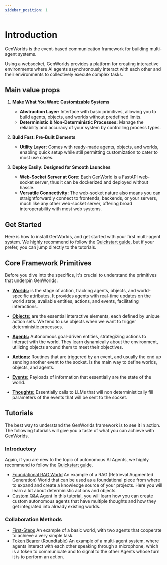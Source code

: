```yaml
---
sidebar_position: 1
---
```


# Introduction

GenWorlds is the event-based communication framework for building multi-agent systems.

Using a websocket, GenWorlds provides a platform for creating interactive environments where AI agents asynchronously interact with each other and their environments to collectively execute complex tasks.

## Main value props

1. **Make What You Want: Customizable Systems**
    - **Abstraction Layer:** Interface with basic primitives, allowing you to build agents, objects, and worlds without predefined limits.
    - **Deterministic & Non-Deterministic Processes:** Manage the reliability and accuracy of your system by controlling process types.

2. **Build Fast: Pre-Built Elements**
    - **Utility Layer:** Comes with ready-made agents, objects, and worlds, enabling quick setup while still permitting customization to cater to most use cases.

3. **Deploy Easily: Designed for Smooth Launches**
    - **Web-Socket Server at Core:** Each GenWorld is a FastAPI web-socket server, thus it can be dockerized and deployed without hassle.
    - **Versatile Connectivity:** The web-socket nature also means you can straightforwardly connect to frontends, backends, or your servers, much like any other web-socket server, offering broad interoperability with most web systems.

## Get Started

Here is how to install GenWorlds, and get started with your first multi-agent system. We highly recommend to follow the [Quickstart guide](/docs/get-started/quickstart.md), but if your prefer, you can jump directly to the tutorials.

## Core Framework Primitives

Before you dive into the specifics, it's crucial to understand the primitives that underpin GenWorlds:

- [**Worlds:**](/docs/genworlds-framework/worlds.md) is the stage of action, tracking agents, objects, and world-specific attributes. It provides agents with real-time updates on the world state, available entities, actions, and events, facilitating interactions.

- [**Objects:**](/docs/genworlds-framework/objects.md) are the essential interactive elements, each defined by unique action sets. We tend to use objects when we want to trigger deterministic processes.

- [**Agents:**](/docs/genworlds-framework/agents/agents.md) Autonomous goal-driven entities, strategizing actions to interact with the world. They learn dynamically about the environment, utilizing objects around them to meet their objectives.

- [**Actions:**](/docs/genworlds-framework/actions.md) Routines that are triggered by an event, and usually the end up sending another event to the socket. Is the main way to define worlds, objects, and agents.

- [**Events:**](/docs/genworlds-framework/actions.md) Payloads of information that essentially are the state of the world.

- [**Thoughts:**](/docs/genworlds-framework/agents/thought_actions.md) Essentially calls to LLMs that will non deterministically fill parameters of the events that will be sent to the socket.

## Tutorials

The best way to understand the GenWorlds framework is to see it in action. The following tutorials will give you a taste of what you can achieve with GenWorlds.

### Introductory

Again, if you are new to the topic of autonomous AI Agents, we highly recommend to follow the [Quickstart guide](/docs/get-started/quickstart.md).

- [Foundational RAG World](https://genworlds.com/) An example of a RAG (Retrieval Augmented Generation) World that can be used as a foundational piece from where to expand and create a knowledge source of your projects. Here you will learn a lot about deterministic actions and objects.
- [Custom Q&A Agent](https://genworlds.com/) In this tutorial, you will learn how you can create custom autonomous agents that have multiple thoughts and how they get integrated into already existing worlds.

### Collaboration Methods

- [First-Steps](https://genworlds.com/) An example of a basic world, with two agents that cooperate to achieve a very simple task.
- [Token Bearer (Roundtable)](https://genworlds.com/) An example of a multi-agent system, where agents interact with each other speaking through a microphone, which is a token to communicate and to signal to the other Agents whose turn it is to perform an action.
